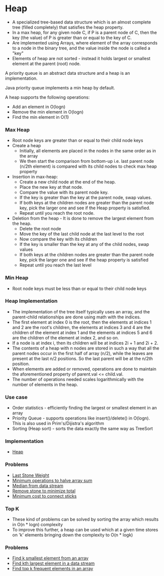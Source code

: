 # Heap
* A specialized tree-based data structure which is an almost complete tree (filled completely) that satisfies the heap property. 
* In a max heap, for any given node C, if P is a parent node of C, then the key (the value) of P is greater than or equal to the key of C.
* Are implemented using Arrays, where element of the array corresponds to a node in the binary tree, and the value inside the node is called a "key"
* Elements of heap are not sorted - instead it holds largest or smallest element at the parent (root) node.

A priority queue is an abstract data structure and a heap is an implementation.

Java priority queue implements a min heap by default.

A heap supports the following operations:
* Add an element in O(logn)
* Remove the min element in O(logn)
* Find the min element in O(1)

### Max Heap
* Root node keys are greater than or equal to their child node keys
* Create a heap
  * Initially, all elements are placed in the nodes in the same order as in the array
  * We then start the comparison from bottom-up i.e. last parent node (n/2th element) is compared with its child nodes to check max heap property
* Insertion in max-heap:
  * Create a new child node at the end of the heap.
  * Place the new key at that node.
  * Compare the value with its parent node key.
  * If the key is greater than the key at the parent node, swap values.
  * If both keys at the children nodes are greater than the parent node key, pick the larger one and see if the Heap property is satisfied.
  * Repeat until you reach the root node.
* Deletion from the heap - It is done to remove the largest element from the heap.
  * Delete the root node
  * Move the key of the last child node at the last level to the root
  * Now compare the key with its children
  * If the key is smaller than the key at any of the child nodes, swap values
  * If both keys at the children nodes are greater than the parent node key, pick the larger one and see if the heap property is satisfied
  * Repeat until you reach the last level

### Min Heap
* Root node keys must be less than or equal to their child node keys

### Heap Implementation
* The implementation of the tree itself typically uses an array, and the parent-child relationships are done using math with the indices. 
* The first element at index 0 is the root, then the elements at indices 1 and 2 are the root's children, the elements at indices 3 and 4 are the children of the element at index 1 and the elements at indices 5 and 6 are the children of the element at index 2, and so on. 
* If a node is at index i, then its children will be at indices 2i + 1 and 2i + 2. 
* The contents of a heap with n nodes are stored in such a way that all the parent nodes occur in the first half of array (n/2), while the leaves are present at the last n/2 positions. So the last parent will be at the n/2th position.
* When elements are added or removed, operations are done to maintain the aforementioned property of parent.val <= child.val. 
* The number of operations needed scales logarithmically with the number of elements in the heap.

### Use case
* Order statistics - efficiently finding the largest or smallest element in an array
* Priority Queue - supports operations like insert()/delete() in O(logn). This is also used in Prim's/Dijistra's algorithm
* Sorting (Heap sort) - sorts the data exactly the same way as TreeSort

### Implementation
* [Heap](Heap.java)

### Problems
* [Last Stone Weight](LastStoneWeight.java)
* [Minimum operations to halve array sum](HalveArraySum.java)
* [Median from data stream](MedianFromDataStream.java)
* [Remove stone to minimize total](RemoveStonesToMinimizeTotal.java)
* [Minimum cost to connect sticks](MinimumCostToConnectSticks.java)

### Top K
* These kind of problems can be solved by sorting the array which results in O(n * logn) complexity
* To improve this further, a heap can be used which at a given time stores on 'k' elements bringing down the complexity to O(n * logk)

### Problems
* [Find k smallest element from an array](KSmallestElement.java)
* [Find kth largest element in a data stream](KthLargestElementInDataStream.java)
* [Find top k frequent elements in an array](TopKFrequentElements.java)

